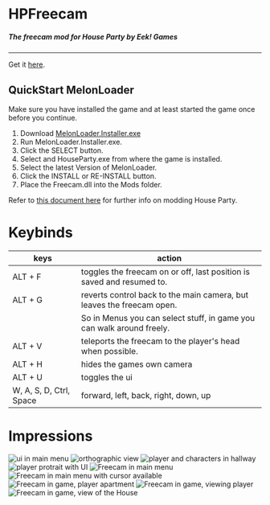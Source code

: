# HPFreecam
##### The freecam mod for House Party by Eek! Games
<hr>

Get it [here](https://github.com/CamelCaseName/HPFreecam/releases/latest). 

## QuickStart MelonLoader

Make sure you have installed the game and at least started the game once before you continue.


1. Download [MelonLoader.Installer.exe](https://github.com/HerpDerpinstine/MelonLoader/releases/latest/download/MelonLoader.Installer.exe)
2. Run MelonLoader.Installer.exe.
3. Click the SELECT button.
4. Select and HouseParty.exe from where the game is installed.
5. Select the latest Version of MelonLoader.
6. Click the INSTALL or RE-INSTALL button.
7. Place the Freecam.dll into the Mods folder.

Refer to [this document here](https://github.com/0x78f1935/HPMods) for further info on modding House Party.

# Keybinds


| keys                   | action                                                                |
|------------------------|-----------------------------------------------------------------------|
| ALT + F                | toggles the freecam on or off, last position is saved and resumed to. |
| ALT + G                | reverts control back to the main camera, but leaves the freecam open. |
|                        | So in Menus you can select stuff, in game you can walk around freely. |
| ALT + V                | teleports the freecam to the player's head when possible.             |
| ALT + H                | hides the games own camera                                            |
| ALT + U                | toggles the ui                                                        |
| W, A, S, D, Ctrl, Space| forward, left, back, right, down, up                                  |

# Impressions
![ui in main menu](https://github.com/CamelCaseName/HPFreecam/assets/48067449/01a83c48-b8da-4f56-b64f-4d4be83418ef)
![orthographic view](https://github.com/CamelCaseName/HPFreecam/assets/48067449/82de91f9-e369-4113-9809-ee7c183cde79)
![player and characters in hallway](https://github.com/CamelCaseName/HPFreecam/assets/48067449/c3259a49-9d4c-467f-98d3-37545566ba5a)
![player protrait with UI](https://github.com/CamelCaseName/HPFreecam/assets/48067449/75ff6f70-304a-4a0c-94e0-e2a849e50eb9)
![Freecam in main menu](https://user-images.githubusercontent.com/48067449/163736511-a13cad20-1213-4a7e-8c57-a289b1f9e7ca.png)
![Freecam in main menu with cursor available](https://user-images.githubusercontent.com/48067449/163736514-d95bc351-0271-4787-894b-e2eaccfdb407.png)
![Freecam in game, player apartment](https://user-images.githubusercontent.com/48067449/163736541-4ada6d53-a65a-4d78-9236-26e0946ba85c.png)
![Freecam in game, viewing player](https://user-images.githubusercontent.com/48067449/163736555-1b04a25b-4682-440a-8182-cb1964ae4f51.png)
![Freecam in game, view of the House](https://user-images.githubusercontent.com/48067449/163736581-9aaf0f92-dca0-454a-93b3-492bedf2e550.png)
